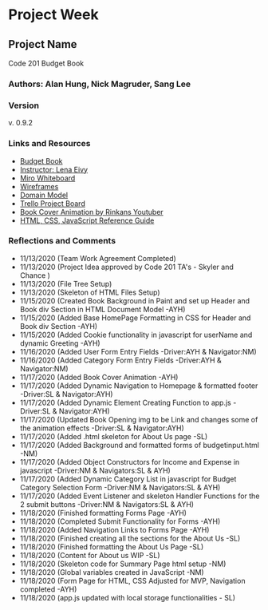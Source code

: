 # Project Week

## Project Name

Code 201
Budget Book

### Authors: Alan Hung, Nick Magruder, Sang Lee

### Version
v. 0.9.2

### Links and Resources

- [Budget Book](index.html)
- [Instructor: Lena Eivy](mailto:lena@codefellows.com)
- [Miro Whiteboard](https://miro.com/welcomeonboard/r9gMrB6YvnOIibsoL3RpK6PVUs8k8NNaFCLp38SmDC8eGxL0BQQ1JwwRTAkOIjRj)
- [Wireframes](images/budgetbookwireframes.png)
- [Domain Model](images/budgetbookdomain.png)
- [Trello Project Board](https://trello.com/invite/b/0nRgTC8w/a841a66df4a006aa740ec38a44af92d3/budget-book)
- [Book Cover Animation by Rinkans Youtuber](https://www.youtube.com/watch?v=pDH7qmYKyEQ)
- [HTML, CSS, JavaScript Reference Guide](https://www.w3schools.com/)


### Reflections and Comments

- 11/13/2020 (Team Work Agreement Completed)
- 11/13/2020 (Project Idea approved by Code 201 TA's - Skyler and Chance )
- 11/13/2020 (File Tree Setup)
- 11/13/2020 (Skeleton of HTML Files Setup)
- 11/15/2020 (Created Book Background in Paint and set up Header and Book div Section in HTML Document Model -AYH)
- 11/15/2020 (Added Base HomePage Formatting in CSS for Header and Book div Section -AYH)
- 11/15/2020 (Added Cookie functionality in javascript for userName and dynamic Greeting -AYH)
- 11/16/2020 (Added User Form Entry Fields -Driver:AYH & Navigator:NM)
- 11/16/2020 (Added Category Form Entry Fields -Driver:AYH & Navigator:NM)
- 11/17/2020 (Added Book Cover Animation -AYH)
- 11/17/2020 (Added Dynamic Navigation to Homepage & formatted footer -Driver:SL & Navigator:AYH)
- 11/17/2020 (Added Dynamic Element Creating Function to app.js -Driver:SL & Navigator:AYH)
- 11/17/2020 (Updated Book Opening img to be Link and changes some of the animation effects -Driver:SL & Navigator:AYH)
- 11/17/2020 (Added .html skeleton for About Us page -SL)
- 11/17/2020 (Added Background and formatted forms of budgetinput.html -NM)
- 11/17/2020 (Added Object Constructors for Income and Expense in javascript -Driver:NM & Navigators:SL & AYH)
- 11/17/2020 (Added Dynamic Category List in javascript for Budget Category Selection Form -Driver:NM & Navigators:SL & AYH)
- 11/17/2020 (Added Event Listener and skeleton Handler Functions for the 2 submit buttons -Driver:NM & Navigators:SL & AYH)
- 11/18/2020 (Finished formatting Forms Page -AYH)
- 11/18/2020 (Completed Submit Functionality for Forms -AYH)
- 11/18/2020 (Added Navigation Links to Forms Page -AYH)
- 11/18/2020 (Finished creating all the sections for the About Us -SL)
- 11/18/2020 (Finished formatting the About Us Page -SL)
- 11/18/2020 (Content for About us WIP -SL)
- 11/18/2020 (Skeleton code for Summary Page html setup -NM)
- 11/18/2020 (Global variables created in JavaScript -NM)
- 11/18/2020 (Form Page for HTML, CSS Adjusted for MVP, Navigation completed -AYH)
- 11/18/2020 (app.js updated with local storage functionalities - SL)